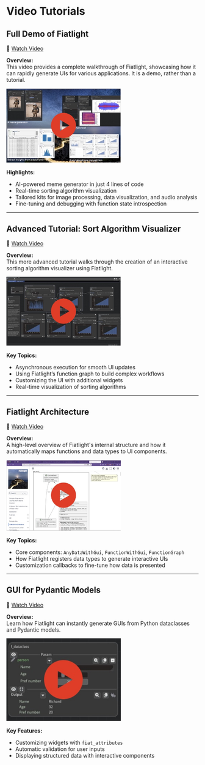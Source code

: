# Video Tutorials

## Full Demo of Fiatlight  
🔗 [Watch Video](https://share.descript.com/view/tbvYBh3rpRF)

**Overview:**  
This video provides a complete walkthrough of Fiatlight, showcasing how it can rapidly generate UIs for various applications. It is a demo, rather than a tutorial. 

<a href="https://share.descript.com/view/tbvYBh3rpRF" target="_blank">
<img src="_static/images/video_fl_demo.jpg" width="300" />
</a>

**Highlights:**  
- AI-powered meme generator in just 4 lines of code  
- Real-time sorting algorithm visualization  
- Tailored kits for image processing, data visualization, and audio analysis  
- Fine-tuning and debugging with function state introspection  

---

## Advanced Tutorial: Sort Algorithm Visualizer  
🔗 [Watch Video](https://share.descript.com/view/oBub1WN28bX)  

**Overview:**  
This more advanced tutorial walks through the creation of an interactive sorting algorithm visualizer using Fiatlight.  

<a href="https://share.descript.com/view/oBub1WN28bX" target="_blank">
<img src="_static/images/video_fl_sort.jpg" width="300" />
</a>

**Key Topics:**  
- Asynchronous execution for smooth UI updates  
- Using Fiatlight’s function graph to build complex workflows  
- Customizing the UI with additional widgets
- Real-time visualization of sorting algorithms  

---

## Fiatlight Architecture  
🔗 [Watch Video](https://share.descript.com/view/xkgrDb7Kzzj)  

**Overview:**  
A high-level overview of Fiatlight's internal structure and how it automatically maps functions and data types to UI components.  

<a href="https://share.descript.com/view/xkgrDb7Kzzj" target="_blank">
<img src="_static/images/video_fl_architecture.jpg" width="300" />
</a>

**Key Topics:**  
- Core components: `AnyDataWithGui`, `FunctionWithGui`, `FunctionGraph`  
- How Fiatlight registers data types to generate interactive UIs  
- Customization callbacks to fine-tune how data is presented  

---

## GUI for Pydantic Models  
🔗 [Watch Video](https://share.descript.com/view/CxaFQ5T6iq7)  

**Overview:**  
Learn how Fiatlight can instantly generate GUIs from Python dataclasses and Pydantic models.  

<a href="https://share.descript.com/view/CxaFQ5T6iq7" target="_blank">
<img src="_static/images/video_fl_pydantic.jpg" width="300" />
</a>

**Key Features:**  
- Customizing widgets with `fiat_attributes`  
- Automatic validation for user inputs  
- Displaying structured data with interactive components  
